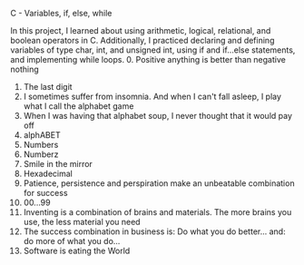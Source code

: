 C - Variables, if, else, while

In this project, I learned about using arithmetic, logical, relational, and boolean operators in C. Additionally, I practiced declaring and defining variables of type char, int, and unsigned int, using if and if...else statements, and implementing while loops.
0. Positive anything is better than negative nothing
1. The last digit
2. I sometimes suffer from insomnia. And when I can't fall asleep, I play what I call the alphabet game
3. When I was having that alphabet soup, I never thought that it would pay off
4. alphABET
5. Numbers
6. Numberz
7. Smile in the mirror
8. Hexadecimal
9. Patience, persistence and perspiration make an unbeatable combination for success
10. 00...99
11. Inventing is a combination of brains and materials. The more brains you use, the less material you need
12. The success combination in business is: Do what you do better... and: do more of what you do...
13. Software is eating the World
